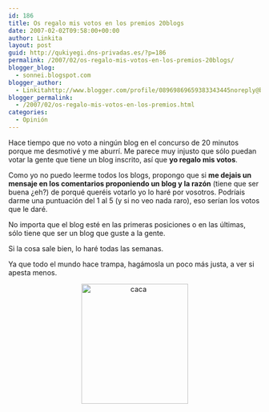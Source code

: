 ```yaml
---
id: 186
title: Os regalo mis votos en los premios 20blogs
date: 2007-02-02T09:58:00+00:00
author: Linkita
layout: post
guid: http://qukiyegi.dns-privadas.es/?p=186
permalink: /2007/02/os-regalo-mis-votos-en-los-premios-20blogs/
blogger_blog:
  - sonnei.blogspot.com
blogger_author:
  - Linkitahttp://www.blogger.com/profile/08969869659383343445noreply@blogger.com
blogger_permalink:
  - /2007/02/os-regalo-mis-votos-en-los-premios.html
categories:
  - Opinión
---
```

Hace tiempo que no voto a ningún blog en el concurso de 20 minutos porque me desmotivé y me aburrí. Me parece muy injusto que sólo puedan votar la gente que tiene un blog inscrito, así que <span style="font-weight: bold;">yo regalo mis votos</span>.

Como yo no puedo leerme todos los blogs, propongo que si <span style="font-weight: bold;">me dejais un mensaje en los comentarios proponiendo un blog y la razón</span> (tiene que ser buena ¿eh?) de porqué queréis votarlo yo lo haré por vosotros. Podríais darme una puntuación del 1 al 5 (y si no veo nada raro), eso serían los votos que le daré.

No importa que el blog esté en las primeras posiciones o en las últimas, sólo tiene que ser un blog que guste a la gente.

Si la cosa sale bien, lo haré todas las semanas.

Ya que todo el mundo hace trampa, hagámosla un poco más justa, a ver si apesta menos.

<div style="text-align: center;">
  <a href="http://www.flickr.com/photos/linkita/242441242/" title="¡Hola!, soy el concurso 20blogs"><img src="http://farm1.static.flickr.com/97/242441242_dff8a92329_m.jpg" alt="caca" border="0" height="240" width="213" /></a>
</div>